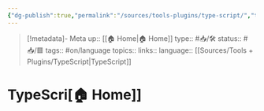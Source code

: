 ```yaml
---
{"dg-publish":true,"permalink":"/sources/tools-plugins/type-script/","title":"TypeScript"}
---
```


> [!metadata]- Meta
> up:: [[🏠 Home\|🏠 Home]]
> type:: #📥/🛠 
> status:: #📥/🟥 
> tags::  #on/language
> topics:: 
> links::
> language:: [[Sources/Tools + Plugins/TypeScript\|TypeScript]]

# TypeScri[](TypeScript.md)[🏠 Home]]


